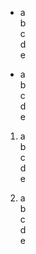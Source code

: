 - a  
   b  
    c  
   d  
  e

-   a  
   b  
  c  
   d  
    e

1. a  
   b  
    c  
   d  
  e

1.  a  
   b  
  c  
   d  
    e
